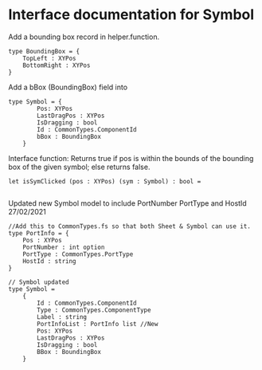 # Interface documentation for Symbol

Add a bounding box record in helper.function. 
```
type BoundingBox = {
    TopLeft : XYPos
    BottomRight : XYPos
}
```

Add a bBox (BoundingBox) field into 
```
type Symbol = {
        Pos: XYPos
        LastDragPos : XYPos
        IsDragging : bool
        Id : CommonTypes.ComponentId
        bBox : BoundingBox  
    }
```

Interface function: 
Returns true if pos is within the bounds of the bounding box of the given symbol; else returns false.
```
let isSymClicked (pos : XYPos) (sym : Symbol) : bool =
    
```
Updated new Symbol model to include PortNumber PortType and HostId 27/02/2021
```
//Add this to CommonTypes.fs so that both Sheet & Symbol can use it.
type PortInfo = {
    Pos : XYPos
    PortNumber : int option
    PortType : CommonTypes.PortType
    HostId : string 
}

// Symbol updated
type Symbol =
    {
        Id : CommonTypes.ComponentId
        Type : CommonTypes.ComponentType 
        Label : string
        PortInfoList : PortInfo list //New
        Pos: XYPos
        LastDragPos : XYPos
        IsDragging : bool
        BBox : BoundingBox
    }
```
